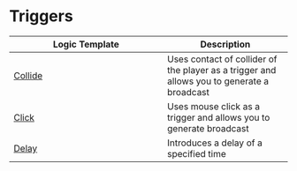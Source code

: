 # Triggers

<table><thead><tr><th width="262">Logic Template</th><th>Description</th></tr></thead><tbody><tr><td><a href="collide.md">Collide</a></td><td>Uses contact of collider of the player as a trigger and allows you to generate a broadcast</td></tr><tr><td><a href="click.md">Click</a></td><td>Uses mouse click as a trigger and allows you to generate broadcast</td></tr><tr><td><a href="delay.md">Delay</a></td><td>Introduces a delay of a specified time</td></tr></tbody></table>
